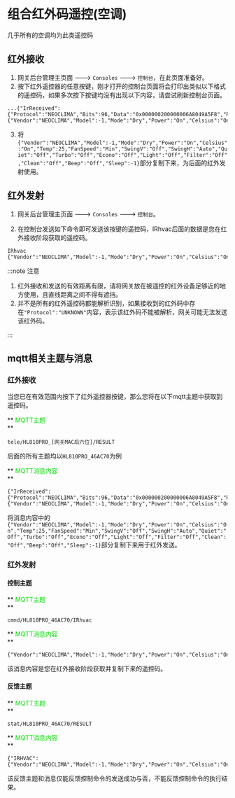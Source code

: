 # 组合红外码遥控(空调)
几乎所有的空调均为此类遥控码

## 红外接收

1. 网关后台管理主页面 ---> `Consoles`  --->  `控制台`，在此页面准备好。
2. 按下红外遥控器的任意按键，刚才打开的控制台页面将会打印出类似以下格式的遥控码，如果多次按下按键均没有出现以下内容，请尝试刷新控制台页面。

```
...{"IrReceived":{"Protocol":"NEOCLIMA","Bits":96,"Data":"0x000000200000006A8049A5F8","Repeat":0,"IRHVAC":{"Vendor":"NEOCLIMA","Model":-1,"Mode":"Dry","Power":"On","Celsius":"On","Temp":25,"FanSpeed":"Min","SwingV":"Off","SwingH":"Auto","Quiet":"Off","Turbo":"Off","Econo":"Off","Light":"Off","Filter":"Off","Clean":"Off","Beep":"Off","Sleep":-1}}}
```

3. 将`{"Vendor":"NEOCLIMA","Model":-1,"Mode":"Dry","Power":"On","Celsius":"On","Temp":25,"FanSpeed":"Min","SwingV":"Off","SwingH":"Auto","Quiet":"Off","Turbo":"Off","Econo":"Off","Light":"Off","Filter":"Off","Clean":"Off","Beep":"Off","Sleep":-1}`部分复制下来，为后面的红外发射使用。

## 红外发射

1. 网关后台管理主页面 ---> `Consoles`  --->  `控制台`。

2. 在控制台发送如下命令即可发送该按键的遥控码，IRhvac后面的数据是您在红外接收阶段获取的遥控码。
```
IRhvac {"Vendor":"NEOCLIMA","Model":-1,"Mode":"Dry","Power":"On","Celsius":"On","Temp":25,"FanSpeed":"Min","SwingV":"Off","SwingH":"Auto","Quiet":"Off","Turbo":"Off","Econo":"Off","Light":"Off","Filter":"Off","Clean":"Off","Beep":"Off","Sleep":-1}
```

:::note 注意

1. 红外接收和发送的有效距离有限，请将网关放在被遥控的红外设备足够近的地方使用，且直线距离之间不得有遮挡。
2. 并不是所有的红外遥控码都能解析识别，如果接收到的红外码中存在`"Protocol":"UNKNOWN"`内容，表示该红外码不能被解析，网关可能无法发送该红外码。

:::



## mqtt相关主题与消息


### 红外接收

当您已在有效范围内按下了红外遥控器按键，那么您将在以下mqtt主题中获取到遥控码。

** <font color="#00dd00">MQTT主题</font><br /> **
```
tele/HL810PRO_[网关MAC后六位]/RESULT
```
后面的所有主题均以`HL810PRO_46AC70`为例

** <font color="#00dd00">MQTT消息内容</font><br /> **

```
{"IrReceived":{"Protocol":"NEOCLIMA","Bits":96,"Data":"0x000000200000006A8049A5F8","Repeat":0,"IRHVAC":{"Vendor":"NEOCLIMA","Model":-1,"Mode":"Dry","Power":"On","Celsius":"On","Temp":25,"FanSpeed":"Min","SwingV":"Off","SwingH":"Auto","Quiet":"Off","Turbo":"Off","Econo":"Off","Light":"Off","Filter":"Off","Clean":"Off","Beep":"Off","Sleep":-1}}}
```

将消息内容中的`{"Vendor":"NEOCLIMA","Model":-1,"Mode":"Dry","Power":"On","Celsius":"On","Temp":25,"FanSpeed":"Min","SwingV":"Off","SwingH":"Auto","Quiet":"Off","Turbo":"Off","Econo":"Off","Light":"Off","Filter":"Off","Clean":"Off","Beep":"Off","Sleep":-1}`部分复制下来用于红外发送。


### 红外发射

#### 控制主题

** <font color="#00dd00">MQTT主题</font><br /> **
```
cmnd/HL810PRO_46AC70/IRhvac
```
** <font color="#00dd00">MQTT消息内容</font><br /> **
```
{"Vendor":"NEOCLIMA","Model":-1,"Mode":"Dry","Power":"On","Celsius":"On","Temp":25,"FanSpeed":"Min","SwingV":"Off","SwingH":"Auto","Quiet":"Off","Turbo":"Off","Econo":"Off","Light":"Off","Filter":"Off","Clean":"Off","Beep":"Off","Sleep":-1}
```
该消息内容是您在红外接收阶段获取并复制下来的遥控码。
#### 反馈主题

** <font color="#00dd00">MQTT主题</font><br /> **
```
stat/HL810PRO_46AC70/RESULT
```

** <font color="#00dd00">MQTT消息内容</font><br /> **
```
{"IRHVAC":{"Vendor":"NEOCLIMA","Model":-1,"Mode":"Dry","Power":"On","Celsius":"On","Temp":25,"FanSpeed":"Min","SwingV":"Off","SwingH":"Auto","Quiet":"Off","Turbo":"Off","Econo":"Off","Light":"Off","Filter":"Off","Clean":"Off","Beep":"Off","Sleep":-1}}
```
该反馈主题和消息仅能反馈控制命令的发送成功与否，不能反馈控制命令的执行结果。








